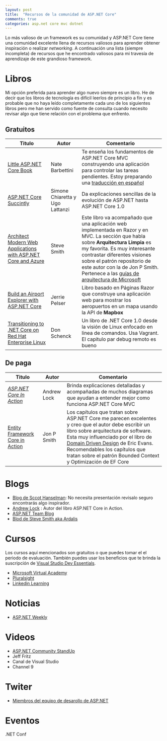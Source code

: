 ```yaml
---
layout: post
title:  "Recursos de la comunidad de ASP.NET Core"
comments: true
categories: asp.net core mvc dotnet 
---
```

Lo más valioso de un framework es su comunidad y ASP.NET Core tiene una comunidad excelente llena de recursos valiosos para aprender obtener inspiración o realizar *networking*. A continuación una lista (siempre incompleta) de recursos que he encontrado valiosos para mi travesía de aprendizaje de este grandioso framework.

# Libros

Mi opción preferida para aprender algo nuevo siempre es un libro. He de decir que los libros de tecnología es difícil leerlos de principio a fin y es probable que no haya leído completamente cada uno de los siguientes libros pero me han servido como fuente de consulta cuando necesito revisar algo que tiene relación con el problema que enfrento.

## Gratuitos

| Titulo                                                      | Autor         | Comentario      |
| ------------------------------------------------------------| ------------- | ----------------|
| [Little ASP.NET Core Book](https://recaffeinate.co/book/)   |Nate Barbettini| Te enseña los fundamentos de ASP\.NET Core MVC construyendo una aplicación para controlar las tareas pendientes. Estoy preparando una [traducción en español](https://jahbenjah.gitbook.io/el-peque-o-libro-de-asp-net-core/v/spanish/)             |
| [ASP.NET Core Succintly](https://www.syncfusion.com/ebooks/asp_net_core_succinctly)|Simone Chiaretta y Ugo Lattanzi | Da explicaciones sencillas de la evolución de ASP.NET  hasta ASP.NET Core 1.0 |
| [Architect Modern Web Applications with ASP.NET Core and Azure](https://dotnet.microsoft.com/learn/web/aspnet-architecture)|Steve Smith |Este libro va acompañado que una aplicación web implementada en Razor y en MVC. La sección que habla sobre **Arquitectura Limpia** es my favorita. Es muy interesante contrastar diferentes visiones sobre el patrón repositorio de este autor con la de Jon P Smith. Pertenece a las [guías de arquitectura de Microsoft](http://dot.net/architecture) | (https://docs.microsoft.com/es-es/dotnet/standard/modern-web-apps-azure-architecture/)
| [Build an Airport Explorer with ASP.NET Core](https://www.jerriepelser.com/books/airport-explorer)|Jerrie Pelser | Libro basado en Páginas Razor que construye una aplicación web para mostrar los aeropuertos en un mapa usando la API de **Mapbox**|
|[Transitioning to .NET Core on Red Hat Enterprise Linux](https://developers.redhat.com/books/transitioning-net-core-red-hat-enterprise-linux/)|Don Schenck| Un libro de .NET Core 1.0 desde la visión de Linux enfocado en linea de comandos. Usa Vagrant. El capitulo par debug remoto es bueno|

## De paga

| Titulo                                                      | Autor         | Comentario      |
| ------------------------------------------------------------| ------------- | ----------------|
[*ASP.NET Core In Action*](https://www.manning.com/books/asp-net-core-in-action)|Andrew Lock|Brinda explicaciones detalladas y acompañadas de muchos diagramas que ayudan a entender mejor como funciona ASP.NET Core MVC|
[Entity Framework Core in Action ](https://www.manning.com/books/entity-framework-core-in-action)|Jon P Smith|Los capítulos que tratan sobre ASP.NET Core me parecen excelentes y creo que el autor debe escribir un libro sobre arquitectura de software. Esta muy influenciado por el libro de [Domain Driven Design](https://www.amazon.com.mx/Domain-Driven-Design-Tackling-Complexity-Software/dp/0321125215/ref=asc_df_0321125215/?tag=gledskshopmx-20&linkCode=df0&hvadid=295433315443&hvpos=1o1&hvnetw=g&hvrand=4347609638994032332&hvpone=&hvptwo=&hvqmt=&hvdev=c&hvdvcmdl=&hvlocint=&hvlocphy=9073925&hvtargid=pla-449269547899&psc=1) de Eric Evans. Recomendables los capítulos que tratan sobre el patrón Bounded Context y Optimización de EF Core


# Blogs

* [Blog de Sccot Hanselman](https://www.hanselman.com/blog/CategoryView.aspx?category=ASP.NET): No necesita presentación revisalo seguro encontrarás algo inspirador.
* [Andrew Lock](https://andrewlock.net/) : Autor del libro ASP.NET Core in Action.
* [ASP.NET Team Blog]()
* [Blod de Steve Smith aka Ardalis](https://ardalis.com/tag/asp-net-core)

# Cursos

Los cursos aquí mencionados son gratuitos o que puedes tomar el el periodo de evaluación. También puedes usar los beneficios que te brinda la suscripción de [Visual Studio Dev Essentials](https://visualstudio.microsoft.com/dev-essentials/).

* [Microsoft Virtual Academy](https://mva.microsoft.com/)
* [Pluralsight](https://www.pluralsight.com/)
* [Linkedin Learning](https://www.linkedin.com/learning/me)

# Noticias

* [ASP.NET Weekly](https://www.getrevue.co/profile/aspnetweekly)

# Videos

* [ASP.NET Community StandUp](https://live.asp.net/)
* Jeff Fritz
* Canal de Visual Studio
* Channel 9

# Twiter

* [Miembros del equipo de desarollo de ASP.NET](https://twitter.com/dotnet/lists/net-team-members/members?lang=es)

# Eventos

.NET Conf
